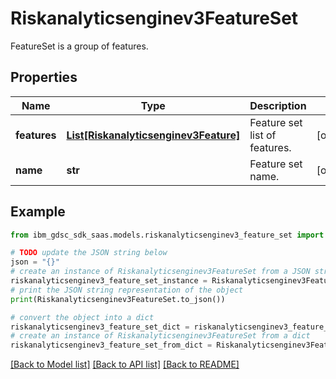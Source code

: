 # Riskanalyticsenginev3FeatureSet

FeatureSet is a group of features.

## Properties

Name | Type | Description | Notes
------------ | ------------- | ------------- | -------------
**features** | [**List[Riskanalyticsenginev3Feature]**](Riskanalyticsenginev3Feature.md) | Feature set list of features. | [optional] 
**name** | **str** | Feature set name. | [optional] 

## Example

```python
from ibm_gdsc_sdk_saas.models.riskanalyticsenginev3_feature_set import Riskanalyticsenginev3FeatureSet

# TODO update the JSON string below
json = "{}"
# create an instance of Riskanalyticsenginev3FeatureSet from a JSON string
riskanalyticsenginev3_feature_set_instance = Riskanalyticsenginev3FeatureSet.from_json(json)
# print the JSON string representation of the object
print(Riskanalyticsenginev3FeatureSet.to_json())

# convert the object into a dict
riskanalyticsenginev3_feature_set_dict = riskanalyticsenginev3_feature_set_instance.to_dict()
# create an instance of Riskanalyticsenginev3FeatureSet from a dict
riskanalyticsenginev3_feature_set_from_dict = Riskanalyticsenginev3FeatureSet.from_dict(riskanalyticsenginev3_feature_set_dict)
```
[[Back to Model list]](../README.md#documentation-for-models) [[Back to API list]](../README.md#documentation-for-api-endpoints) [[Back to README]](../README.md)


